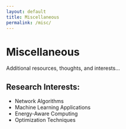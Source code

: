 ```yaml
---
layout: default
title: Miscellaneous
permalink: /misc/
---
```


# Miscellaneous

Additional resources, thoughts, and interests...

## Research Interests:
- Network Algorithms
- Machine Learning Applications
- Energy-Aware Computing
- Optimization Techniques